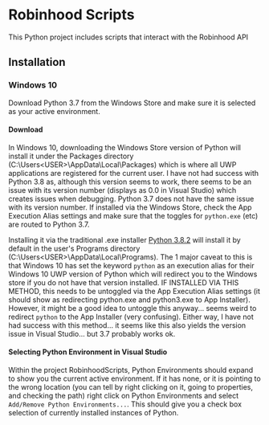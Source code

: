 # Robinhood Scripts
This Python project includes scripts that interact with the Robinhood API

## Installation

### Windows 10
Download Python 3.7 from the Windows Store and make sure it is selected as your active environment.

#### Download
In Windows 10, downloading the Windows Store version of Python will install it under the Packages directory (C:\Users\<USER>\AppData\Local\Packages)
which is where all UWP applications are registered for the current user.  I have not had success with Python 3.8 as, although this version seems to work,
there seems to be an issue with its version number (displays as 0.0 in Visual Studio) which creates issues when debugging.
Python 3.7 does not have the same issue with its version number. If installed via the Windows Store, check the App Execution Alias settings
and make sure that the toggles for `python.exe` (etc) are routed to Python 3.7.

Installing it via the traditional .exe installer [Python 3.8.2](https://www.python.org/ftp/python/3.8.2/python-3.8.2.exe) will install it by default
in the user's Programs directory (C:\Users\<USER>\AppData\Local\Programs).  The 1 major caveat to this is that Windows 10 has set the keyword `python`
as an execution alias for their Windows 10 UWP version of Python which will redirect you to the Windows store if you do not have that version installed.
IF INSTALLED VIA THIS METHOD, this needs to be untoggled via the App Execution Alias settings (it should show as redirecting python.exe and python3.exe to App Installer).
However, it might be a good idea to untoggle this anyway... seems weird to redirect `python` to the App Installer (very confusing).  Either way,
I have not had success with this method... it seems like this also yields the version issue in Visual Studio... but 3.7 probably works ok.

#### Selecting Python Environment in Visual Studio
Within the project RobinhoodScripts, Python Environments should expand to show you the current active environment.
If it has none, or it is pointing to the wrong location (you can tell by right clicking on it, going to properties, and checking the path)
right click on Python Environments and select `Add/Remove Python Environments...`.  This should give you a check box selection of currently installed instances of Python.
